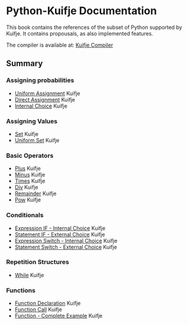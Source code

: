 # Python-Kuifje Documentation

This book contains the references of the subset of Python supported by Kuifje.
It contains propousals, as also implemented features.

The compiler is available at:
[Kuifje Compiler](https://github.com/gleisonsdm/kuifje-compiler)

## Summary

### Assigning probabilities

- [Uniform Assignment](https://github.com/gleisonsdm/Kuifje-Documentation/blob/pythonK/Chapter%2001/Uniform%20Assingment.md) Kuifje
- [Direct Assignment](https://github.com/gleisonsdm/Kuifje-Documentation/blob/pythonK/Chapter%2001/Direct%20Assignment.md) Kuifje
- [Internal Choice](https://github.com/gleisonsdm/Kuifje-Documentation/blob/pythonK/Chapter%2001/Internal%20Choice.md) Kuifje

### Assigning Values
- [Set](https://github.com/gleisonsdm/Kuifje-Documentation/blob/pythonK/Chapter%2002/Set.md) Kuifje
- [Uniform Set](https://github.com/gleisonsdm/Kuifje-Documentation/blob/pythonK/Chapter%2002/Uniform%20Set.md) Kuifje

### Basic Operators
- [Plus](https://github.com/gleisonsdm/Kuifje-Documentation/blob/pythonK/Chapter%2003/Plus.md) Kuifje
- [Minus](https://github.com/gleisonsdm/Kuifje-Documentation/blob/pythonK/Chapter%2003/Minus.md) Kuifje
- [Times](https://github.com/gleisonsdm/Kuifje-Documentation/blob/pythonK/Chapter%2003/Times.md) Kuifje
- [Div](https://github.com/gleisonsdm/Kuifje-Documentation/blob/pythonK/Chapter%2003/Div.md) Kuifje
- [Remainder](https://github.com/gleisonsdm/Kuifje-Documentation/blob/pythonK/Chapter%2003/Remainder.md) Kuifje
- [Pow](https://github.com/gleisonsdm/Kuifje-Documentation/blob/pythonK/Chapter%2003/Pow.md) Kuifje

### Conditionals
- [Expression IF - Internal Choice](https://github.com/gleisonsdm/Kuifje-Documentation/blob/pythonK/Chapter%2004/Expression%20IF.md) Kuifje
- [Statement IF - External Choice](https://github.com/gleisonsdm/Kuifje-Documentation/blob/pythonK/Chapter%2004/Statement%20IF.md) Kuifje
- [Expression Switch - Internal Choice](https://github.com/gleisonsdm/Kuifje-Documentation/blob/pythonK/Chapter%2004/Expression%20Switch.md) Kuifje
- [Statement Switch - External Choice](https://github.com/gleisonsdm/Kuifje-Documentation/blob/pythonK/Chapter%2004/Statement%20Switch.md) Kuifje

### Repetition Structures
- [While](https://github.com/gleisonsdm/Kuifje-Documentation/blob/pythonK/Chapter%2005/While.md) Kuifje

### Functions
- [Function Declaration](https://github.com/gleisonsdm/Kuifje-Documentation/blob/pythonK/Chapter%2006/Function%20Declaration.md) Kuifje
- [Function Call](https://github.com/gleisonsdm/Kuifje-Documentation/blob/pythonK/Chapter%2006/Function%20Call.md) Kuifje
- [Function - Complete Example](https://github.com/gleisonsdm/Kuifje-Documentation/blob/pythonK/Chapter%2006/Function%20Complete.md) Kuifje
